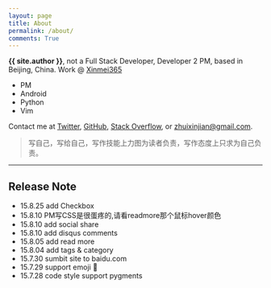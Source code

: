 ```yaml
---
layout: page
title: About
permalink: /about/
comments: True
---
```


**{{ site.author }}**, not a Full Stack Developer, Developer 2 PM, based in Beijing, China. Work @ [Xinmei365][4]

- PM
- Android
- Python
- Vim

Contact me at [Twitter][1], [GitHub][2], [Stack Overflow][3], or <zhuixinjian@gmail.com>.

[1]: https://twitter.com/zhuixinjian
[2]: https://github.com/zhuixinjian
[3]: http://stackoverflow.com/users/499743/zhuixinjian
[4]: http://www.xinmei365.com/

> 写自己，写给自己，写作技能上力图为读者负责，写作态度上只求为自己负责。

---
## Release Note
- 15.8.25 add Checkbox
- 15.8.10 PM写CSS是很蛋疼的,请看readmore那个鼠标hover颜色
- 15.8.10 add social share
- 15.8.10 add disqus comments
- 15.8.05 add read more
- 15.8.04 add tags & category
- 15.7.30 sumbit site to baidu.com
- 15.7.29 support emoji :100:
- 15.7.28 code style support pygments
